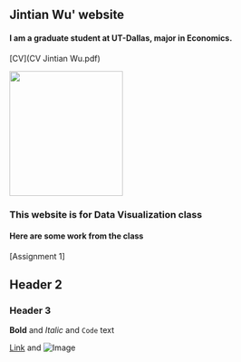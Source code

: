 ## Jintian Wu' website
#### I am a graduate student at UT-Dallas, major in Economics.

[CV](CV Jintian Wu.pdf)

<img src="https://user-images.githubusercontent.com/90234175/144794660-f612369a-f706-43c8-9ee9-a609720d345e.jpeg" width="200" height="220" />

### This website is for Data Visualization class
#### Here are some work from the class

[Assignment 1]

## Header 2
### Header 3

**Bold** and _Italic_ and `Code` text

[Link](url) and ![Image](src)
```


